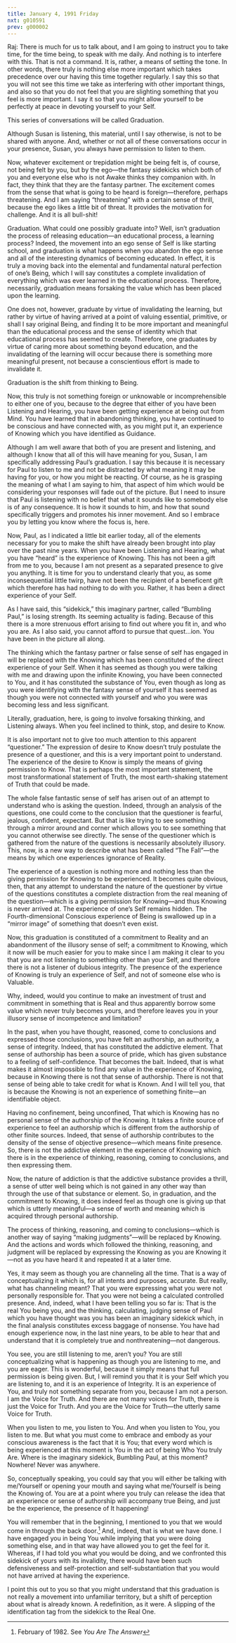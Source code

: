 ```yaml
---
title: January 4, 1991 Friday
nxt: g010591
prev: g000002
---
```


Raj: There is much for us to talk about, and I am going to instruct you
to take time, for the time being, to speak with me daily. And nothing is
to interfere with this. That is not a command. It is, rather, a means of
setting the tone. In other words, there truly is nothing else more
important which takes precedence over our having this time together
regularly. I say this so that you will not see this time we take as
interfering with other important things, and also so that you do not
feel that you are slighting something that you feel is more important. I
say it so that you might allow yourself to be perfectly at peace in
devoting yourself to your Self.

This series of conversations will be called Graduation.

Although Susan is listening, this material, until I say otherwise, is
not to be shared with anyone. And, whether or not all of these
conversations occur in your presence, Susan, you always have permission
to listen to them.

Now, whatever excitement or trepidation might be being felt is, of
course, not being felt by you, but by the ego—the fantasy sidekicks
which both of you and everyone else who is not Awake thinks they
companion with. In fact, they think that they are the fantasy partner.
The excitement comes from the sense that what is going to be heard is
foreign—therefore, perhaps threatening. And I am saying “threatening”
with a certain sense of thrill, because the ego likes a little bit of
threat. It provides the motivation for challenge. And it is all
bull-shit!

Graduation. What could one possibly graduate into? Well, isn’t
graduation the process of releasing education—an educational process, a
learning process? Indeed, the movement into an ego sense of Self is like
starting school, and graduation is what happens when you abandon the ego
sense and all of the interesting dynamics of becoming educated. In
effect, it is truly a moving back into the elemental and fundamental
natural perfection of one’s Being, which I will say constitutes a
complete invalidation of everything which was ever learned in the
educational process. Therefore, necessarily, graduation means forsaking
the value which has been placed upon the learning.

One does not, however, graduate by virtue of invalidating the learning,
but rather by virtue of having arrived at a point of valuing essential,
primitive, or shall I say original Being, and finding It to be more
important and meaningful than the educational process and the sense of
identity which that educational process has seemed to create. Therefore,
one graduates by virtue of caring more about something beyond education,
and the invalidating of the learning will occur because there is
something more meaningful present, not because a conscientious effort is
made to invalidate it.

Graduation is the shift from thinking to Being.

Now, this truly is not something foreign or unknowable or
incomprehensible to either one of you, because to the degree that either
of you have been Listening and Hearing, you have been getting experience
at being out from Mind. You have learned that in abandoning thinking,
you have continued to be conscious and have connected with, as you might
put it, an experience of Knowing which you have identified as Guidance.

Although I am well aware that both of you are present and listening, and
although I know that all of this will have meaning for you, Susan, I am
specifically addressing Paul’s graduation. I say this because it is
necessary for Paul to listen to me and not be distracted by what meaning
it may be having for you, or how you might be reacting. Of course, as he
is grasping the meaning of what I am saying to him, that aspect of him
which would be considering your responses will fade out of the picture.
But I need to insure that Paul is listening with no belief that what it
sounds like to somebody else is of any consequence. It is how it sounds
to him, and how that sound specifically triggers and promotes his inner
movement. And so I embrace you by letting you know where the focus is,
here.

Now, Paul, as I indicated a little bit earlier today, all of the
elements necessary for you to make the shift have already been brought
into play over the past nine years. When you have been Listening and
Hearing, what you have “heard” is the experience of Knowing. This has
not been a gift from me to you, because I am not present as a separated
presence to give you anything. It is time for you to understand clearly
that you, as some inconsequential little twirp, have not been the
recipient of a beneficent gift which therefore has had nothing to do
with you. Rather, it has been a direct experience of your Self.

As I have said, this “sidekick,” this imaginary partner, called
“Bumbling Paul,” is losing strength. Its seeming actuality is fading.
Because of this there is a more strenuous effort arising to find out
where you fit in, and who you are. As I also said, you cannot afford to
pursue that quest…ion. You have been in the picture all along.

The thinking which the fantasy partner or false sense of self has
engaged in will be replaced with the Knowing which has been constituted
of the direct experience of your Self. When it has seemed as though you
were talking with me and drawing upon the infinite Knowing, you have
been connected to You, and it has constituted the substance of You, even
though as long as you were identifying with the fantasy sense of
yourself it has seemed as though you were not connected with yourself
and who you were was becoming less and less significant.

Literally, graduation, here, is going to involve forsaking thinking, and
Listening always. When you feel inclined to think, stop, and desire to
Know.

It is also important not to give too much attention to this apparent
“questioner.” The expression of desire to Know doesn’t truly postulate
the presence of a questioner, and this is a very important point to
understand. The experience of the desire to Know is simply the means of
giving permission to Know. That is perhaps the most important statement,
the most transformational statement of Truth, the most earth-shaking
statement of Truth that could be made.

The whole false fantastic sense of self has arisen out of an attempt to
understand who is asking the question. Indeed, through an analysis of
the questions, one could come to the conclusion that the questioner is
fearful, jealous, confident, expectant. But that is like trying to see
something through a mirror around and corner which allows you to see
something that you cannot otherwise see directly. The sense of the
questioner which is gathered from the nature of the questions is
necessarily absolutely illusory. This, now, is a new way to describe
what has been called “The Fall”—the means by which one experiences
ignorance of Reality.

The experience of a question is nothing more and nothing less than the
giving permission for Knowing to be experienced. It becomes quite
obvious, then, that any attempt to understand the nature of the
questioner by virtue of the questions constitutes a complete distraction
from the real meaning of the question—which is a giving permission for
Knowing—and thus Knowing is never arrived at. The experience of one’s
Self remains hidden. The Fourth-dimensional Conscious experience of
Being is swallowed up in a “mirror image” of something that doesn’t even
exist.

Now, this graduation is constituted of a commitment to Reality and an
abandonment of the illusory sense of self; a commitment to Knowing,
which it now will be much easier for you to make since I am making it
clear to you that you are not listening to something other than your
Self, and therefore there is not a listener of dubious integrity. The
presence of the experience of Knowing is truly an experience of Self,
and not of someone else who is Valuable.

Why, indeed, would you continue to make an investment of trust and
commitment in something that is Real and thus apparently borrow some
value which never truly becomes yours, and therefore leaves you in your
illusory sense of incompetence and limitation?

In the past, when you have thought, reasoned, come to conclusions and
expressed those conclusions, you have felt an authorship, an authority,
a sense of integrity. Indeed, that has constituted the addictive
element. That sense of authorship has been a source of pride, which has
given substance to a feeling of self-confidence. That becomes the bait.
Indeed, that is what makes it almost impossible to find any value in the
experience of Knowing, because in Knowing there is not that sense of
authorship. There is not that sense of being able to take credit for
what is Known. And I will tell you, that is because the Knowing is not
an experience of something finite—an identifiable object.

Having no confinement, being unconfined, That which is Knowing has no
personal sense of the authorship of the Knowing. It takes a finite
source of experience to feel an authorship which is different from the
authorship of other finite sources. Indeed, that sense of authorship
contributes to the density of the sense of objective presence—which
means finite presence. So, there is not the addictive element in the
experience of Knowing which there is in the experience of thinking,
reasoning, coming to conclusions, and then expressing them.

Now, the nature of addiction is that the addictive substance provides a
thrill, a sense of utter well being which is not gained in any other way
than through the use of that substance or element. So, in graduation,
and the commitment to Knowing, it does indeed feel as though one is
giving up that which is utterly meaningful—a sense of worth and meaning
which is acquired through personal authorship.

The process of thinking, reasoning, and coming to conclusions—which is
another way of saying “making judgments”—will be replaced by Knowing.
And the actions and words which followed the thinking, reasoning, and
judgment will be replaced by expressing the Knowing as you are Knowing
it—not as you have heard it and repeated it at a later time.

Yes, it may seem as though you are channeling all the time. That is a
way of conceptualizing it which is, for all intents and purposes,
accurate. But really, what has channeling meant? That you were
expressing what you were not personally responsible for. That you were
not being a calculated controlled presence. And, indeed, what I have
been telling you so far is: That is the real You being you, and the
thinking, calculating, judging sense of Paul which you have thought was
you has been an imaginary sidekick which, in the final analysis
constitutes excess baggage of nonsense. You have had enough experience
now, in the last nine years, to be able to hear that and understand that
it is completely true and nonthreatening—not dangerous.

You see, you are still listening to me, aren’t you? You are still
conceptualizing what is happening as though you are listening to me, and
you are eager. This is wonderful, because it simply means that full
permission is being given. But, I will remind you that it is your Self
which you are listening to, and it is an experience of Integrity. It is
an experience of You, and truly not something separate from you, because
I am not a person. I am the Voice for Truth. And there are not many
voices for Truth, there is just the Voice for Truth. And you are the
Voice for Truth—the utterly same Voice for Truth.

When you listen to me, you listen to You. And when you listen to You,
you listen to me. But what you must come to embrace and embody as your
conscious awareness is the fact that it is You; that every word which is
being experienced at this moment is You in the act of being Who You
truly Are. Where is the imaginary sidekick, Bumbling Paul, at this
moment? Nowhere! Never was anywhere.

So, conceptually speaking, you could say that you will either be talking
with me/Yourself or opening your mouth and saying what me/Yourself is
being the Knowing of. You are at a point where you truly can release the
idea that an experience or sense of authorship will accompany true
Being, and just be the experience, the presence of It happening!

You will remember that in the beginning, I mentioned to you that we
would come in through the back door.[^1]
And, indeed, that is what we have done. I have engaged you in being You
while implying that you were doing something else, and in that way have
allowed you to get the feel for it. Whereas, if I had told you what you
would be doing, and we confronted this sidekick of yours with its
invalidity, there would have been such defensiveness and self-protection
and self-substantiation that you would not have arrived at having the
experience.

I point this out to you so that you might understand that this
graduation is not really a movement into unfamiliar territory, but a
shift of perception about what is already known. A redefinition, as it
were. A slipping of the identification tag from the sidekick to the Real
One.

[^1]: February of 1982. See *You Are The Answer*
